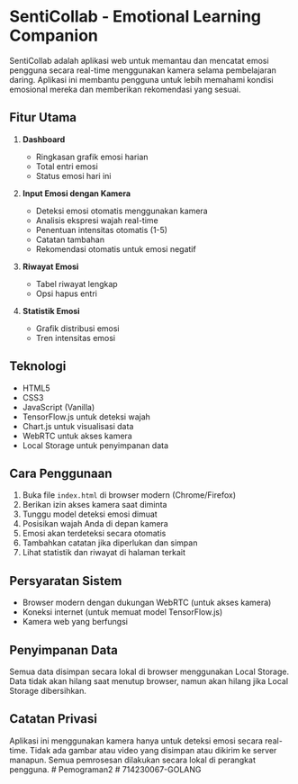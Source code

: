 # SentiCollab - Emotional Learning Companion

SentiCollab adalah aplikasi web untuk memantau dan mencatat emosi pengguna secara real-time menggunakan kamera selama pembelajaran daring. Aplikasi ini membantu pengguna untuk lebih memahami kondisi emosional mereka dan memberikan rekomendasi yang sesuai.

## Fitur Utama

1. **Dashboard**
   - Ringkasan grafik emosi harian
   - Total entri emosi
   - Status emosi hari ini

2. **Input Emosi dengan Kamera**
   - Deteksi emosi otomatis menggunakan kamera
   - Analisis ekspresi wajah real-time
   - Penentuan intensitas otomatis (1-5)
   - Catatan tambahan
   - Rekomendasi otomatis untuk emosi negatif

3. **Riwayat Emosi**
   - Tabel riwayat lengkap
   - Opsi hapus entri

4. **Statistik Emosi**
   - Grafik distribusi emosi
   - Tren intensitas emosi

## Teknologi

- HTML5
- CSS3
- JavaScript (Vanilla)
- TensorFlow.js untuk deteksi wajah
- Chart.js untuk visualisasi data
- WebRTC untuk akses kamera
- Local Storage untuk penyimpanan data

## Cara Penggunaan

1. Buka file `index.html` di browser modern (Chrome/Firefox)
2. Berikan izin akses kamera saat diminta
3. Tunggu model deteksi emosi dimuat
4. Posisikan wajah Anda di depan kamera
5. Emosi akan terdeteksi secara otomatis
6. Tambahkan catatan jika diperlukan dan simpan
7. Lihat statistik dan riwayat di halaman terkait

## Persyaratan Sistem

- Browser modern dengan dukungan WebRTC (untuk akses kamera)
- Koneksi internet (untuk memuat model TensorFlow.js)
- Kamera web yang berfungsi

## Penyimpanan Data

Semua data disimpan secara lokal di browser menggunakan Local Storage. Data tidak akan hilang saat menutup browser, namun akan hilang jika Local Storage dibersihkan.

## Catatan Privasi

Aplikasi ini menggunakan kamera hanya untuk deteksi emosi secara real-time. Tidak ada gambar atau video yang disimpan atau dikirim ke server manapun. Semua pemrosesan dilakukan secara lokal di perangkat pengguna.
#   P e m o g r a m a n 2  
 #   7 1 4 2 3 0 0 6 7 - G O L A N G  
 